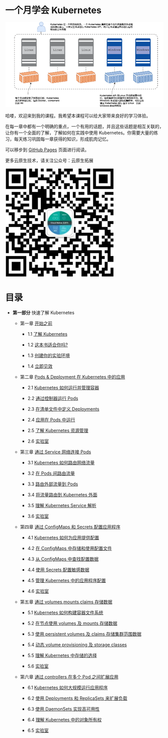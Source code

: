 # 一个月学会 Kubernetes

![header](./header.png)

哈喽，欢迎来到我的课程。我希望本课程可以给大家带来良好的学习体验。

在每一章中都有一个明确的重点，一个有用的话题，并且这些话题是相互关联的，让你有一个全面的了解，了解如何在实践中使用 Kubernetes。你需要大量的练习，每天练习巩固每一章获得的知识，形成肌肉记忆。

可以移步到 [GitHub Pages](https://yyong-brs.github.io/learn-kubernetes/) 页面进行阅读。

更多云原生技术，请关注公众号：云原生拓展

![公众号](./gongzh.png)

# 目录

- **第一部分** 快速了解 Kubernetes

  - 第一章 [开始之前](./chapter1.md)

    - 1.1 [了解 Kubernetes](./chapter1.md#11-了解-kubernetes)

    - 1.2 [这本书适合你吗?](./chapter1.md#12-这本书适合你吗)

    - 1.3 [创建你的实验环境](./chapter1.md#13-创建你的实验环境)

    - 1.4 [立即见效](./chapter1.md#14-立即见效)
  
  - 第二章 [Pods & Deployment 在 Kubernetes 中的应用](./chapter2.md)

    - 2.1 [Kubernetes 如何运行并管理容器](./chapter2.md#21-kubernetes-如何运行并管理容器)

    - 2.2 [通过控制器运行 Pods](./chapter2.md#22-通过控制器运行-pods)

    - 2.3 [在清单文件中定义 Deployments](./chapter2.md#23-在清单文件中定义-deployments)

    - 2.4 [应用在 Pods 中运行](./chapter2.md#24-应用在-pods-中运行)

    - 2.5 [了解 Kubernetes 资源管理](./chapter2.md#25-了解-kubernetes-资源管理)

    - 2.6 [实验室](./chapter2.md#26-实验室)
  
  - 第三章 [通过 Service 网络连接 Pods](./chapter3.md)

    - 3.1 [Kubernetes 如何路由网络流量](./chapter3.md#31-kubernetes-如何路由网络流量)

    - 3.2 [在 Pods 间路由流量](./chapter3.md#32-在-pods-间路由流量)

    - 3.3 [路由外部流量到 Pods](./chapter3.md#33-路由外部流量到-pods)

    - 3.4 [将流量路由到 Kubernetes 外面](./chapter3.md#34-将流量路由到-kubernetes-外面)

    - 3.5 [理解 Kubernetes Service 解析](./chapter3.md#35-理解-kubernetes-service-解析)

    - 3.6 [实验室](./chapter3.md#36-实验室)  

  - 第四章 [通过 ConfigMaps 和 Secrets 配置应用程序](./chapter4.md)

    - 4.1 [Kubernetes 如何为应用提供配置](./chapter4.md#41-kubernetes-如何为应用提供配置)

    - 4.2 [在 ConfigMaps 中存储和使用配置文件](./chapter4.md#42-在-configmaps-中存储和使用配置文件)

    - 4.3 [从 ConfigMaps 中查找配置数据](./chapter4.md#43-从-configmaps-中查找配置数据)

    - 4.4 [使用 Secrets 配置敏感数据](./chapter4.md#44-使用-secrets-配置敏感数据)

    - 4.5 [管理 Kubernetes 中的应用程序配置](./chapter4.md#45-管理-kubernetes-中的应用程序配置)

    - 4.6 [实验室](./chapter4.md#46-实验室) 

  - 第五章 [通过 volumes,mounts,claims 存储数据](./chapter5.md)

    - 5.1 [Kubernetes 如何构建容器文件系统](./chapter5.md#51-kubernetes-如何构建容器文件系统)

    - 5.2 [在节点使用 volumes 及 mounts 存储数据](./chapter5.md#52-在节点使用-volumes-及-mounts-存储数据)

    - 5.3 [使用 persistent volumes 及 claims 存储集群范围数据](./chapter5.md#53-使用-persistent-volumes-及-claims-存储集群范围数据)

    - 5.4 [动态 volume provisioning 及 storage classes](./chapter5.md#54-动态-volume-provisioning-及-storage-classes)

    - 5.5 [理解 Kubernetes 中存储的选择](./chapter5.md#55-理解-kubernetes-中存储的选择)

    - 5.6 [实验室](./chapter5.md#56-实验室)

  - 第六章 [通过 controllers 在多个 Pod 之间扩展应用](./chapter6.md)

    - 6.1 [Kubernetes 如何大规模运行应用程序](./chapter6.md#61-kubernetes-如何大规模运行应用程序)

    - 6.2 [使用 Deployments 和 ReplicaSets 来扩展负载](./chapter6.md#62-使用-deployments-和-replicasets-来扩展负载)

    - 6.3 [使用 DaemonSets 实现高可用性](./chapter6.md#63-使用-daemonsets-实现高可用性)

    - 6.4 [理解 Kubernetes 中的对象所有权](./chapter6.md#64-理解-kubernetes-中的对象所有权)

    - 6.5 [实验室](./chapter6.md#65-实验室)